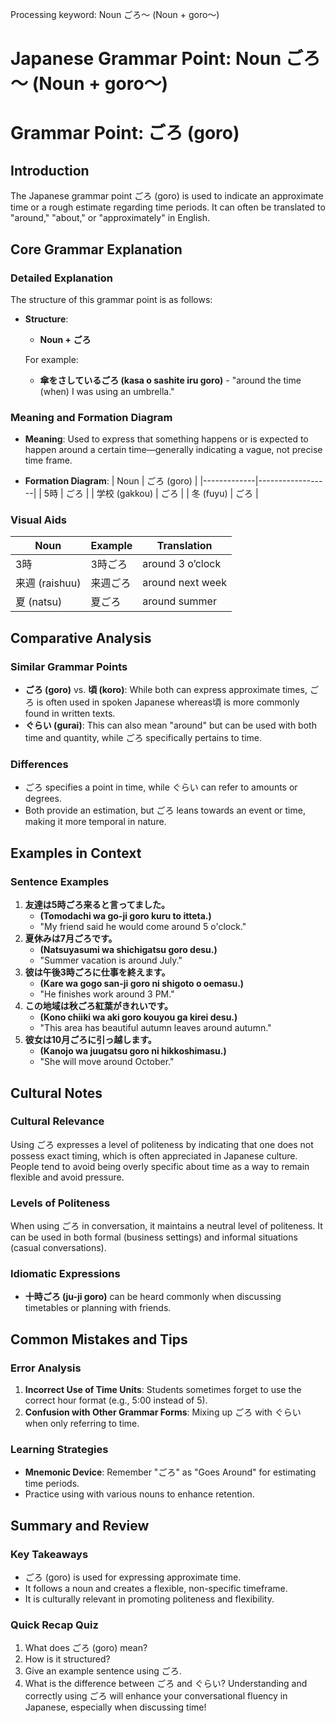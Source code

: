 Processing keyword: Noun ごろ～ (Noun + goro～)
# Japanese Grammar Point: Noun ごろ～ (Noun + goro～)
# Grammar Point: ごろ (goro)
## Introduction
The Japanese grammar point ごろ (goro) is used to indicate an approximate time or a rough estimate regarding time periods. It can often be translated to "around," "about," or "approximately" in English.
## Core Grammar Explanation
### Detailed Explanation
The structure of this grammar point is as follows:
- **Structure**: 
  - **Noun + ごろ**
  
  For example:
  - **傘をさしているごろ (kasa o sashite iru goro)** - "around the time (when) I was using an umbrella."
### Meaning and Formation Diagram
- **Meaning**: Used to express that something happens or is expected to happen around a certain time—generally indicating a vague, not precise time frame.
  
- **Formation Diagram**: 
| Noun        | ごろ (goro)       |
|-------------|------------------|
| 5時         | ごろ              |
| 学校 (gakkou) | ごろ             |
| 冬 (fuyu)    | ごろ              |
### Visual Aids
| Noun             | Example         | Translation                    |
|------------------|-----------------|--------------------------------|
| 3時               | 3時ごろ         | around 3 o’clock               |
| 来週 (raishuu)   | 来週ごろ        | around next week               |
| 夏 (natsu)       | 夏ごろ          | around summer                  |
## Comparative Analysis
### Similar Grammar Points
- **ごろ (goro)** vs. **頃 (koro)**: While both can express approximate times, ごろ is often used in spoken Japanese whereas頃 is more commonly found in written texts.
- **ぐらい (gurai)**: This can also mean "around" but can be used with both time and quantity, while ごろ specifically pertains to time.
### Differences
- ごろ specifies a point in time, while ぐらい can refer to amounts or degrees.
- Both provide an estimation, but ごろ leans towards an event or time, making it more temporal in nature.
## Examples in Context
### Sentence Examples
1. **友達は5時ごろ来ると言ってました。**
   - **(Tomodachi wa go-ji goro kuru to itteta.)**
   - "My friend said he would come around 5 o'clock."
2. **夏休みは7月ごろです。**
   - **(Natsuyasumi wa shichigatsu goro desu.)**
   - "Summer vacation is around July."
3. **彼は午後3時ごろに仕事を終えます。**
   - **(Kare wa gogo san-ji goro ni shigoto o oemasu.)**
   - "He finishes work around 3 PM."
4. **この地域は秋ごろ紅葉がきれいです。**
   - **(Kono chiiki wa aki goro kouyou ga kirei desu.)**
   - "This area has beautiful autumn leaves around autumn."
5. **彼女は10月ごろに引っ越します。**
   - **(Kanojo wa juugatsu goro ni hikkoshimasu.)**
   - "She will move around October."
## Cultural Notes
### Cultural Relevance
Using ごろ expresses a level of politeness by indicating that one does not possess exact timing, which is often appreciated in Japanese culture. People tend to avoid being overly specific about time as a way to remain flexible and avoid pressure.
### Levels of Politeness
When using ごろ in conversation, it maintains a neutral level of politeness. It can be used in both formal (business settings) and informal situations (casual conversations).
### Idiomatic Expressions
- **十時ごろ (ju-ji goro)** can be heard commonly when discussing timetables or planning with friends.
## Common Mistakes and Tips
### Error Analysis
1. **Incorrect Use of Time Units**: Students sometimes forget to use the correct hour format (e.g., 5:00 instead of 5).
2. **Confusion with Other Grammar Forms**: Mixing up ごろ with ぐらい when only referring to time.
### Learning Strategies
- **Mnemonic Device**: Remember "ごろ" as "Goes Around" for estimating time periods.
- Practice using with various nouns to enhance retention.
## Summary and Review
### Key Takeaways
- ごろ (goro) is used for expressing approximate time.
- It follows a noun and creates a flexible, non-specific timeframe.
- It is culturally relevant in promoting politeness and flexibility.
### Quick Recap Quiz
1. What does ごろ (goro) mean?
2. How is it structured?
3. Give an example sentence using ごろ.
4. What is the difference between ごろ and ぐらい?
Understanding and correctly using ごろ will enhance your conversational fluency in Japanese, especially when discussing time!
